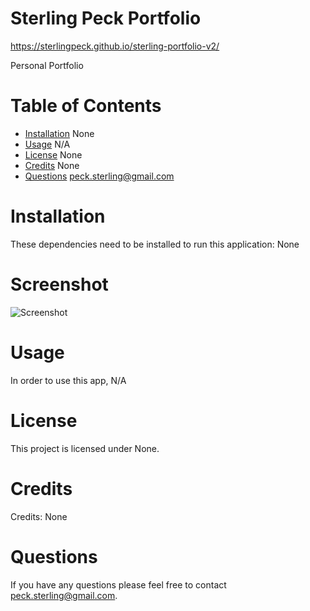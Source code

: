 # Sterling Peck Portfolio

https://sterlingpeck.github.io/sterling-portfolio-v2/

Personal Portfolio

# Table of Contents

- [Installation](#installation)
  None
- [Usage](#usage)
  N/A
- [License](#license)
  None
- [Credits](#credits)
  None
- [Questions](#questions)
  peck.sterling@gmail.com

# Installation

These dependencies need to be installed to run this application: None

# Screenshot

![Screenshot](./build/assets/screenshots/readmeimg.png)

# Usage

In order to use this app, N/A

# License

This project is licensed under None.

# Credits

Credits: None

# Questions

If you have any questions please feel free to contact peck.sterling@gmail.com.
